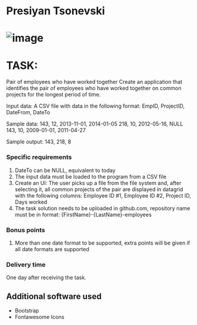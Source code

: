 # Presiyan Tsonevski

# ![image](https://user-images.githubusercontent.com/78466089/150658138-ecbe828b-032e-4334-8d44-c3de92f85448.png)

# TASK:
Pair of employees who have worked together
Create an application that identifies the pair of employees who have worked
together on common projects for the longest period of time.

Input data:
A CSV file with data in the following format:
EmpID, ProjectID, DateFrom, DateTo

Sample data:
143, 12, 2013-11-01, 2014-01-05
218, 10, 2012-05-16, NULL
143, 10, 2009-01-01, 2011-04-27

Sample output:
143, 218, 8

### Specific requirements
1) DateTo can be NULL, equivalent to today
2) The input data must be loaded to the program from a CSV file
3) Create an UI:
The user picks up a file from the file system and, after selecting it, all common
projects of the pair are displayed in datagrid with the following columns:
Employee ID #1, Employee ID #2, Project ID, Days worked
4) The task solution needs to be uploaded in github.com, repository name must be in
format: {FirstName}-{LastName}-employees

### Bonus points
1) More than one date format to be supported, extra points will be given if all date formats
are supported

### Delivery time
One day after receiving the task.

## Additional software used
- Bootstrap
- Fontawesome Icons

